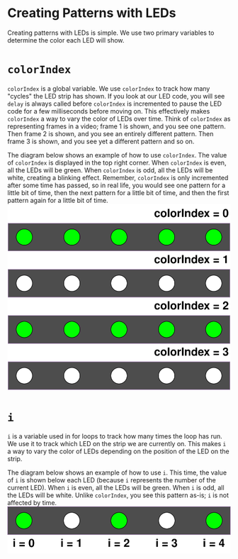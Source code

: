 Creating Patterns with LEDs
===========================
Creating patterns with LEDs is simple. We use two primary variables to determine the color each LED will show.

`colorIndex`
===
`colorIndex` is a global variable. We use `colorIndex` to track how many "cycles" the LED strip has shown. If you look at our LED code, you will see `delay` is always called before `colorIndex` is incremented to pause the LED code for a few milliseconds before moving on. This effectively makes `colorIndex` a way to vary the color of LEDs over time. Think of `colorIndex` as representing frames in a video; frame 1 is shown, and you see one pattern. Then frame 2 is shown, and you see an entirely different pattern. Then frame 3 is shown, and you see yet a different pattern and so on.

The diagram below shows an example of how to use `colorIndex`. The value of `colorIndex` is displayed in the top right corner. When `colorIndex` is even, all the LEDs will be green. When `colorIndex` is odd, all the LEDs will be white, creating a blinking effect. Remember, `colorIndex` is only incremented after some time has passed, so in real life, you would see one pattern for a little bit of time, then the next pattern for a little bit of time, and then the first pattern again for a little bit of time.
![](/assets/color_index_example.svg)

`i`
===
`i` is a variable used in for loops to track how many times the loop has run. We use it to track which LED on the strip we are currently on. This makes `i` a way to vary the color of LEDs depending on the position of the LED on the strip.

The diagram below shows an example of how to use `i`. This time, the value of `i` is shown below each LED (because `i` represents the number of the current LED). When `i` is even, all the LEDs will be green. When `i` is odd, all the LEDs will be white. Unlike `colorIndex`, you see this pattern as-is; `i` is not affected by time.
![](/assets/i_example.svg)